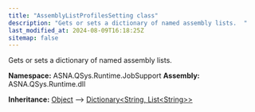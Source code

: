 ```yaml
---
title: "AssemblyListProfilesSetting class"
description: "Gets or sets a dictionary of named assembly lists.  "
last_modified_at: 2024-08-09T16:18:25Z
sitemap: false
---
```


Gets or sets a dictionary of named assembly lists. 

**Namespace:** ASNA.QSys.Runtime.JobSupport
**Assembly:** ASNA.QSys.Runtime.dll

**Inheritance:** [Object](https://docs.microsoft.com/en-us/dotnet/api/system.object) --> [Dictionary\<String, List\<String\>\>](https://learn.microsoft.com/en-us/dotnet/api/system.collections.generic.dictionary-2?view=net-8.0)
<br>
<br>

